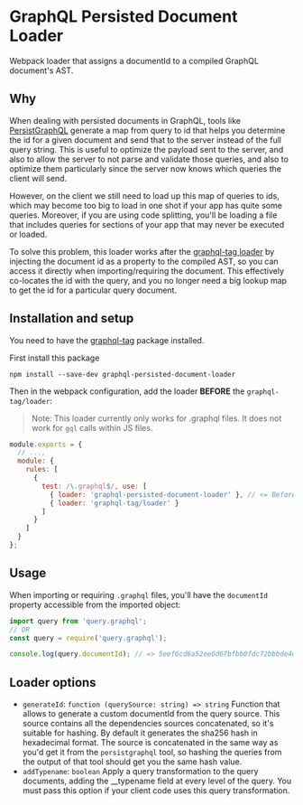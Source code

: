 # GraphQL Persisted Document Loader

Webpack loader that assigns a documentId to a compiled GraphQL document's AST.

## Why

When dealing with persisted documents in GraphQL, tools like [PersistGraphQL](https://github.com/apollographql/persistgraphql) generate a map from query to id that helps you determine the id for a given document and send that to the server instead of the full query string. This is useful to optimize the payload sent to the server, and also to allow the server to not parse and validate those queries, and also to optimize them particularly since the server now knows which queries the client will send.

However, on the client we still need to load up this map of queries to ids, which may become too big to load in one shot if your app has quite some queries. Moreover, if you are using code splitting, you'll be loading a file that includes queries for sections of your app that may never be executed or loaded.

To solve this problem, this loader works after the [graphql-tag loader](https://github.com/apollographql/graphql-tag) by injecting the document id as a property to the compiled AST, so you can access it directly when importing/requiring the document. This effectively co-locates the id with the query, and you no longer need a big lookup map to get the id for a particular query document.

## Installation and setup

You need to have the [graphql-tag](https://github.com/apollographql/graphql-tag) package installed.

First install this package

```
npm install --save-dev graphql-persisted-document-loader
```

Then in the webpack configuration, add the loader **BEFORE** the `graphql-tag/loader`:

> Note: This loader currently only works for .graphql files. It does not work for `gql` calls within JS files.

```js
module.exports = {
  // ...,
  module: {
    rules: [
      {
        test: /\.graphql$/, use: [
          { loader: 'graphql-persisted-document-loader' }, // <= Before graphql-tag/loader!
          { loader: 'graphql-tag/loader' }
        ]
      }
    ]
  }
};
```

## Usage

When importing or requiring `.graphql` files, you'll have the `documentId` property accessible from the imported object:

```js
import query from 'query.graphql';
// OR
const query = require('query.graphql');

console.log(query.documentId); // => 5eef6cd6a52ee0d67bfbb0fdc72bbbde4d70331834eeec95787fe71b45f0a491
```

## Loader options

* `generateId`: `function (querySource: string) => string` Function that allows to generate a custom documentId from the query source. This source contains all the dependencies sources concatenated, so it's suitable for hashing. By default it generates the sha256 hash in hexadecimal format. The source is concatenated in the same way as you'd get it from the `persistgraphql` tool, so hashing the queries from the output of that tool should get you the same hash value.
* `addTypename`: `boolean` Apply a query transformation to the query documents, adding the __typename field at every level of the query. You must pass this option if your client code uses this query transformation.


